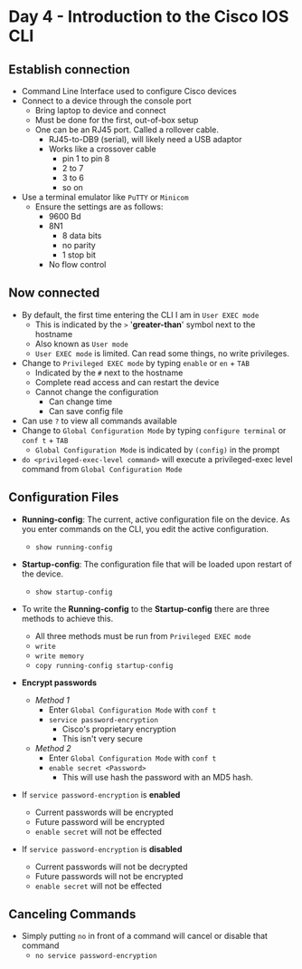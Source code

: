 # Day 4 - Introduction to the Cisco IOS CLI

## Establish connection

- Command Line Interface used to configure Cisco devices
- Connect to a device through the console port
  - Bring laptop to device and connect
  - Must be done for the first, out-of-box setup
  - One can be an RJ45 port. Called a rollover cable.
    - RJ45-to-DB9 (serial), will likely need a USB adaptor
    - Works like a crossover cable
      - pin 1 to pin 8
      - 2 to 7
      - 3 to 6
      - so on
- Use a terminal emulator like `PuTTY` or `Minicom`
  - Ensure the settings are as follows:
    - 9600 Bd
    - 8N1
      - 8 data bits
      - no parity
      - 1 stop bit
    - No flow control

## Now connected

- By default, the first time entering the CLI I am in `User EXEC mode`
  - This is indicated by the `>` '**greater-than**' symbol next to the hostname
  - Also known as `User mode`
  - `User EXEC mode` is limited. Can read some things, no write privileges.
- Change to `Privileged EXEC mode` by typing `enable` or `en` + `TAB`
  - Indicated by the `#` next to the hostname
  - Complete read access and can restart the device
  - Cannot change the configuration
    - Can change time
    - Can save config file
- Can use `?` to view all commands available
- Change to `Global Configuration Mode` by typing `configure terminal` or `conf t` + `TAB`
  - `Global Configuration Mode` is indicated by `(config)` in the prompt
- `do <privileged-exec-level command>` will execute a privileged-exec level command from `Global Configuration Mode`

## Configuration Files

- **Running-config**: The current, active configuration file on the device. As you enter commands on the CLI, you edit the active configuration.
  - `show running-config`
- **Startup-config**: The configuration file that will be loaded upon restart of the device.
  - `show startup-config`
- To write the **Running-config** to the **Startup-config** there are three methods to achieve this.
  - All three methods must be run from `Privileged EXEC mode`
  - `write`
  - `write memory`
  - `copy running-config startup-config`

- **Encrypt passwords**
  - *Method 1*
    - Enter `Global Configuration Mode` with `conf t`
    - `service password-encryption`
      - Cisco's proprietary encryption
      - This isn't very secure
  - *Method 2*
    - Enter `Global Configuration Mode` with `conf t`
    - `enable secret <Password>`
      - This will use hash the password with an MD5 hash.
- If `service password-encryption` is **enabled**
  - Current passwords will be encrypted
  - Future password will be encrypted
  - `enable secret` will not be effected
- If `service password-encryption` is **disabled**
  - Current passwords will not be decrypted
  - Future passwords will not be encrypted
  - `enable secret` will not be effected

## Canceling Commands

- Simply putting `no` in front of a command will cancel or disable that command
  - `no service password-encryption`
